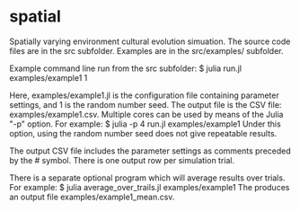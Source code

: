 # spatial
Spatially varying environment cultural evolution simuation.
The source code files are in the src subfolder.
Examples are in the src/examples/ subfolder.

Example command line run from the src subfolder:
$ julia run.jl examples/example1 1

Here, examples/example1.jl  is the configuration file containing parameter settings,
and 1 is the random number seed.  The output file is the CSV file: examples/example1.csv.
Multiple cores can be used by means of the Julia "-p" option.  For example:
$ julia -p 4 run.jl examples/example1
Under this option, using the random number seed does not give repeatable results.

The output CSV file includes the parameter settings as comments preceded by the # symbol.
There is one output row per simulation trial.

There is a separate optional program which will average results over trials.  For example:
$ julia average_over_trails.jl examples/example1
The produces an output file  examples/example1_mean.csv.



